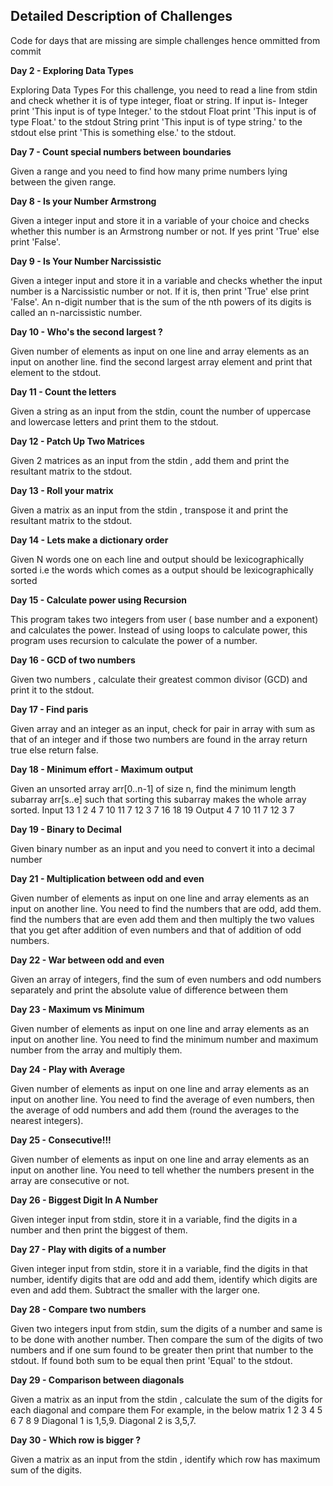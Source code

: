 ## Detailed Description of Challenges

Code for days that are missing are simple challenges hence ommitted from commit

**Day 2 - Exploring Data Types**

Exploring Data Types
For this challenge, you need to read a line from stdin and check whether it is of type integer, float or string. 
If input is- 
    Integer print 'This input is of type Integer.' to the stdout 
    Float print 'This input is of type Float.' to the stdout 
    String print 'This input is of type string.' to the stdout 
    else print 'This is something else.' to the stdout. 

**Day 7 - Count special numbers between boundaries**

Given a range and you need to find how many prime numbers lying between the given range. 

**Day 8 - Is your Number Armstrong**

Given a integer input and store it in a variable of your choice and checks whether this number is an Armstrong number or not. 
If yes print 'True' else print 'False'.

**Day 9 - Is Your Number Narcissistic**

Given a integer input and store it in a variable and checks whether the input number is a Narcissistic number or not. 
If it is, then print 'True' else print 'False'. 
An n-digit number that is the sum of the nth powers of its digits is called an n-narcissistic number. 

**Day 10 - Who's the second largest ?**

Given number of elements as input on one line and array elements as an input on another line.
find the second largest array element and print that element to the stdout. 

**Day 11 - Count the letters**

Given a string as an input from the stdin, count the number of uppercase and lowercase letters and print them to the stdout.

**Day 12 - Patch Up Two Matrices**

Given 2 matrices as an input from the stdin , add them and print the resultant matrix to the stdout. 

**Day 13 - Roll your matrix**

Given a matrix as an input from the stdin , transpose it and print the resultant matrix to the stdout. 

**Day 14 - Lets make a dictionary order**

Given N words one on each line and output should be lexicographically sorted i.e the words which comes as a output should be lexicographically sorted 

**Day 15 - Calculate power using Recursion**

This program takes two integers from user ( base number and a exponent) and calculates the power. Instead of using loops to calculate power, this program uses recursion to calculate the power of a number. 

**Day 16 - GCD of two numbers**

Given two numbers , calculate their greatest common divisor (GCD) and print it to the stdout.

**Day 17 - Find paris**

Given array and an integer as an input, check for pair in array with sum as that of an integer and if those two numbers are found in the array return true else return false. 

**Day 18 - Minimum effort - Maximum output**

Given an unsorted array arr[0..n-1] of size n, find the minimum length subarray arr[s..e] such that sorting this subarray makes the whole array sorted. 
Input
13
1 2 4 7 10 11 7 12 3 7 16 18 19
Output
4 7 10 11 7 12 3 7

**Day 19 - Binary to Decimal**

Given binary number as an input and you need to convert it into a decimal number

**Day 21 - Multiplication between odd and even**

Given number of elements as input on one line and array elements as an input on another line. You need to find the numbers that are odd, add them. find the numbers that are even add them and then multiply the two values that you get after addition of even numbers and that of addition of odd numbers. 

**Day 22 - War between odd and even**

Given an array of integers, find the sum of even numbers and odd numbers separately and 
print the absolute value of difference between them

**Day 23 - Maximum vs Minimum**

Given number of elements as input on one line and array elements as an input on another line. You need to find the minimum number and maximum number from the array and multiply them. 

**Day 24 - Play with Average**

Given number of elements as input on one line and array elements as an input on another line. You need to find the average of even numbers, then the average of odd numbers and add them (round the averages to the nearest integers). 

**Day 25 - Consecutive!!!**

Given number of elements as input on one line and array elements as an input on another line. You need to tell whether the numbers present in the array are consecutive or not. 

**Day 26 - Biggest Digit In A Number**

Given integer input from stdin, store it in a variable, find the digits in a number and then print the biggest of them. 

**Day 27 - Play with digits of a number**

Given integer input from stdin, store it in a variable, find the digits in that number, identify digits that are odd and add them, identify which digits are even and add them. Subtract the smaller with the larger one. 

**Day 28 - Compare two numbers**

Given two integers input from stdin, sum the digits of a number and same is to be done with another number. Then compare the sum of the digits of two numbers and if one sum found to be greater then print that number to the stdout. If found both sum to be equal then print 'Equal' to the stdout. 

**Day 29 - Comparison between diagonals**

Given a matrix as an input from the stdin , calculate the sum of the digits for each diagonal and compare them
For example, 
in the below matrix 
1 2 3 
4 5 6 
7 8 9 
Diagonal 1 is 1,5,9. 
Diagonal 2 is 3,5,7. 

**Day 30 - Which row is bigger ?**

Given a matrix as an input from the stdin , identify which row has maximum sum of the digits.
